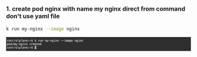 ### 1. create pod nginx with name my nginx direct from command don't use yaml file 
```bash
k run my-nginx --image nginx 
```
![ Screenshot](https://github.com/abeerseada/k8s_lec2_task/blob/main/images/1.png)  

<!-- 2- create pod nginx with name my nginx command and use Image nginx123  direct from command don't use yaml file

3- check the status and why it doesn't work 

4- I need to know node name - IP - Image Of the POD

5- delete the pod 

6- create another one with yaml file and use label

7-create Riplicaset with 3 replicas using nginx Image 

8-scale the replicas to 5 without edit in the Yaml file
 
9-Delete any one of the 5 pods and check what happen and explain 

10-Scale down the pods aging to 2 without scale command use terminal  -->